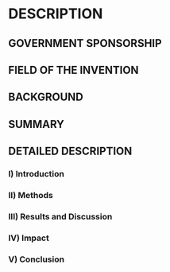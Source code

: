 # DESCRIPTION

## GOVERNMENT SPONSORSHIP

## FIELD OF THE INVENTION

## BACKGROUND

## SUMMARY

## DETAILED DESCRIPTION

### I) Introduction

### II) Methods

### III) Results and Discussion

### IV) Impact

### V) Conclusion

